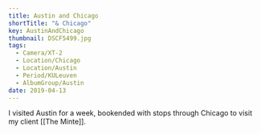 ```yaml
---
title: Austin and Chicago
shortTitle: "& Chicago"
key: AustinAndChicago
thumbnail: DSCF5499.jpg
tags:
  - Camera/XT-2
  - Location/Chicago
  - Location/Austin
  - Period/KULeuven
  - AlbumGroup/Austin
date: 2019-04-13
---
```

I visited Austin for a week, bookended with stops through Chicago to visit my client [[The Minte]].
<!-- TODO Wil: add link once the case study exists -->
